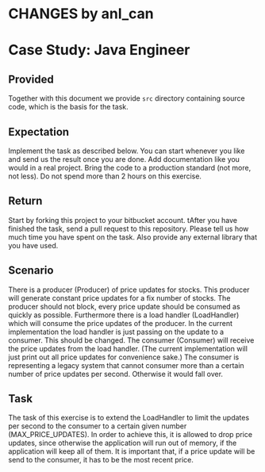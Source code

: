 # CHANGES by anl_can
# Case Study: Java Engineer

## Provided

Together with this document we provide `src` directory containing source code, which is the basis for the task.

## Expectation

Implement the task as described below. You can start whenever you like and send us the result once you are done.
Add documentation like you would in a real project. Bring the code to a production standard (not more, not less).
Do not spend more than 2 hours on this exercise.

## Return

Start by forking this project to  your bitbucket account. tAfter you have finished the task, send a pull request to this repository. Please tell us how much time you have spent on the task. Also provide any external library that you have used.

## Scenario

There is a producer (Producer) of price updates for stocks.
This producer will generate constant price updates for a fix number of stocks.
The producer should not block, every price update should be consumed as quickly as possible.
Furthermore there is a load handler (LoadHandler) which will consume the price updates of the producer.
In the current implementation the load handler is just passing on the update to a consumer. This should be changed.
The consumer (Consumer) will receive the price updates from the load handler.
(The current implementation will just print out all price updates for convenience sake.)
The consumer is representing a legacy system that cannot consumer more than a certain number of price updates per second. Otherwise it would fall over.

## Task

The task of this exercise is to extend the LoadHandler to limit the updates per second to the consumer to a certain given number (MAX_PRICE_UPDATES).
In order to achieve this, it is allowed to drop price updates, since otherwise the application will run out of memory, if the application will keep all of them.
It is important that, if a price update will be send to the consumer, it has to be the most recent price.

